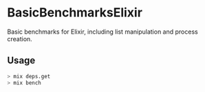 # BasicBenchmarksElixir

Basic benchmarks for Elixir, including list manipulation and process creation.

## Usage

```bash
> mix deps.get
> mix bench
```

